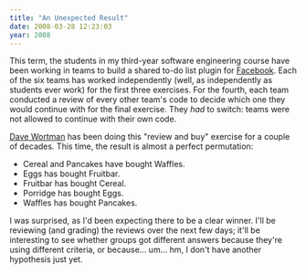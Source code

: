 ```yaml
---
title: "An Unexpected Result"
date: 2008-03-28 12:23:03
year: 2008
---
```

This term, the students in my third-year software engineering course have been working in teams to build a shared to-do list plugin for <a href="http://www.facebook.com">Facebook</a>.  Each of the six teams has worked independently (well, as independently as students ever work) for the first three exercises.  For the fourth, each team conducted a review of every other team's code to decide which one they would continue with for the final exercise.  They <em>had</em> to switch: teams were not allowed to continue with their own code.

<a href="http://www.cs.toronto.edu/~dw/">Dave Wortman</a> has been doing this "review and buy" exercise for a couple of decades. This time, the result is almost a perfect permutation:
<ul>
	<li>Cereal and Pancakes have bought Waffles.</li>
	<li>Eggs has bought Fruitbar.</li>
	<li>Fruitbar has bought Cereal.</li>
	<li>Porridge has bought Eggs.</li>
	<li>Waffles has bought Pancakes.</li>
</ul>
I was surprised, as I'd been expecting there to be a clear winner.  I'll be reviewing (and grading) the reviews over the next few days; it'll be interesting to see whether groups got different answers because they're using different criteria, or because... um... hm, I don't have another hypothesis just yet.
